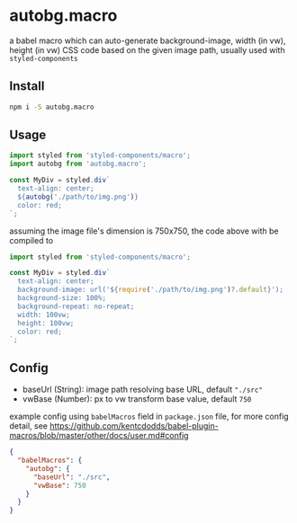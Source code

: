 # autobg.macro

a babel macro which can auto-generate background-image, width (in vw), height (in vw) CSS code based on the given image path, usually used with `styled-components`

## Install

```bash
npm i -S autobg.macro
```

## Usage

```js
import styled from 'styled-components/macro';
import autobg from 'autobg.macro';

const MyDiv = styled.div`
  text-align: center;
  ${autobg('./path/to/img.png')}
  color: red;
`;
```

assuming the image file's dimension is 750x750, the code above with be compiled to

```js
import styled from 'styled-components/macro';

const MyDiv = styled.div`
  text-align: center;
  background-image: url('${require('./path/to/img.png')?.default}');
  background-size: 100%;
  background-repeat: no-repeat;
  width: 100vw;
  height: 100vw;
  color: red;
`;
```

## Config

- baseUrl (String): image path resolving base URL, default `"./src"`
- vwBase (Number): px to vw transform base value, default `750`

example config using `babelMacros` field in `package.json` file, for more config detail, see https://github.com/kentcdodds/babel-plugin-macros/blob/master/other/docs/user.md#config

```json
{
  "babelMacros": {
    "autobg": {
      "baseUrl": "./src",
      "vwBase": 750
    }
  }
}
```
